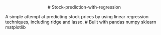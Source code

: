 <p align="center">
# Stock-prediction-with-regression
 </p>  
A simple attempt at predicting stock prices by using linear regression techniques, including ridge and lasso.
# Built with
pandas
numpy
sklearn
matplotlib

